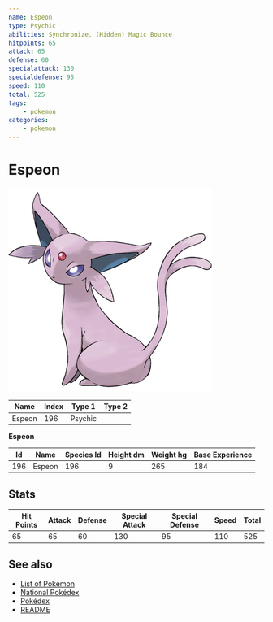 ```yaml
---
name: Espeon
type: Psychic
abilities: Synchronize, (Hidden) Magic Bounce
hitpoints: 65
attack: 65
defense: 60
specialattack: 130
specialdefense: 95
speed: 110
total: 525
tags:
    - pokemon
categories:
    - pokemon
---
```


# Espeon


![Espeon](images/196.png)

| **Name** | **Index** | **Type 1** | **Type 2** |
|----|----|----|----|
| Espeon | 196 | Psychic  |  |

**Espeon** 




| **Id** | **Name** | **Species Id** | **Height dm** | **Weight hg** | **Base Experience** |
|--------|----------|----------------|------------|------------|---------------------|
| 196 | Espeon | 196 | 9 | 265 | 184 |



## Stats

| **Hit Points** | **Attack** | **Defense** | **Special Attack** | **Special Defense** | **Speed** | **Total** |
|----------------|------------|-------------|--------------------|---------------------|-----------|-----------|
| 65 | 65 | 60 | 130 | 95 | 110 | 525 |

## See also

- [List of Pokémon](../pokemon.md)
- [National Pokédex](../national_pokedex.md)
- [Pokédex](../pokedex.md)
- [README](../README.md)
